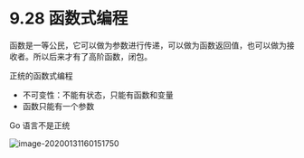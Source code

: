 # 9.28 函数式编程

函数是一等公民，它可以做为参数进行传递，可以做为函数返回值，也可以做为接收者。所以后来才有了高阶函数，闭包。



正统的函数式编程

- 不可变性：不能有状态，只能有函数和变量
- 函数只能有一个参数

Go 语言不是正统

![image-20200131160151750](C:\Users\wangbm\AppData\Roaming\Typora\typora-user-images\image-20200131160151750.png)